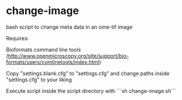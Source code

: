 change-image
============

bash script to change meta data in an ome-tif image

Requires:

Bioformats command line tools (http://www.openmicroscopy.org/site/support/bio-formats/users/comlinetools/index.html)

Copy "settings.blank.cfg" to "settings.cfg" and change paths inside "settings.cfg" to your liking

Execute script inside the script directory with ´´´sh change-image.sh´´´
